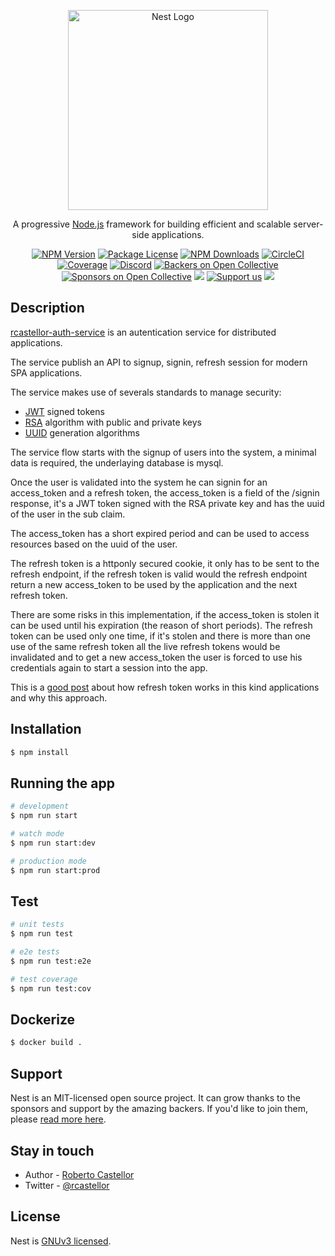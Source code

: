 <p align="center">
  <a href="http://nestjs.com/" target="blank"><img src="https://nestjs.com/img/logo_text.svg" width="320" alt="Nest Logo" /></a>
</p>

[circleci-image]: https://img.shields.io/circleci/build/github/nestjs/nest/master?token=abc123def456
[circleci-url]: https://circleci.com/gh/nestjs/nest

  <p align="center">A progressive <a href="http://nodejs.org" target="_blank">Node.js</a> framework for building efficient and scalable server-side applications.</p>
    <p align="center">
<a href="https://www.npmjs.com/~nestjscore" target="_blank"><img src="https://img.shields.io/npm/v/@nestjs/core.svg" alt="NPM Version" /></a>
<a href="https://www.npmjs.com/~nestjscore" target="_blank"><img src="https://img.shields.io/npm/l/@nestjs/core.svg" alt="Package License" /></a>
<a href="https://www.npmjs.com/~nestjscore" target="_blank"><img src="https://img.shields.io/npm/dm/@nestjs/common.svg" alt="NPM Downloads" /></a>
<a href="https://circleci.com/gh/nestjs/nest" target="_blank"><img src="https://img.shields.io/circleci/build/github/nestjs/nest/master" alt="CircleCI" /></a>
<a href="https://coveralls.io/github/nestjs/nest?branch=master" target="_blank"><img src="https://coveralls.io/repos/github/nestjs/nest/badge.svg?branch=master#9" alt="Coverage" /></a>
<a href="https://discord.gg/G7Qnnhy" target="_blank"><img src="https://img.shields.io/badge/discord-online-brightgreen.svg" alt="Discord"/></a>
<a href="https://opencollective.com/nest#backer" target="_blank"><img src="https://opencollective.com/nest/backers/badge.svg" alt="Backers on Open Collective" /></a>
<a href="https://opencollective.com/nest#sponsor" target="_blank"><img src="https://opencollective.com/nest/sponsors/badge.svg" alt="Sponsors on Open Collective" /></a>
  <a href="https://paypal.me/kamilmysliwiec" target="_blank"><img src="https://img.shields.io/badge/Donate-PayPal-ff3f59.svg"/></a>
    <a href="https://opencollective.com/nest#sponsor"  target="_blank"><img src="https://img.shields.io/badge/Support%20us-Open%20Collective-41B883.svg" alt="Support us"></a>
  <a href="https://twitter.com/nestframework" target="_blank"><img src="https://img.shields.io/twitter/follow/nestframework.svg?style=social&label=Follow"></a>
</p>
  <!--[![Backers on Open Collective](https://opencollective.com/nest/backers/badge.svg)](https://opencollective.com/nest#backer)
  [![Sponsors on Open Collective](https://opencollective.com/nest/sponsors/badge.svg)](https://opencollective.com/nest#sponsor)-->

## Description

[rcastellor-auth-service](https://github.com/rcastellor/rcastellor-auth-service) is an autentication service for distributed applications.

The service publish an API to signup, signin, refresh session for modern SPA applications.

The service makes use of severals standards to manage security:

* [JWT](https://jwt.io/) signed tokens
* [RSA](https://es.wikipedia.org/wiki/RSA) algorithm with public and private keys
* [UUID](https://datatracker.ietf.org/doc/html/rfc4122) generation algorithms

The service flow starts with the signup of users into the system, a minimal data is required, the underlaying database is mysql.

Once the user is validated into the system he can signin for an access_token and a refresh token, the access_token is a field of the /signin response, it's a JWT token signed with the RSA private key and has the uuid of the user in the sub claim.

The access_token has a short expired period and can be used to access resources based on the uuid of the user.

The refresh token is a httponly secured cookie, it only has to be sent to the refresh endpoint, if the refresh token is valid would the refresh endpoint return a new access_token to be used by the application and the next refresh token.

There are some risks in this implementation, if the access_token is stolen it can be used until his expiration (the reason of short periods). 
The refresh token can be used only one time, if it's stolen and there is more than one use of the same refresh token all the live refresh tokens would be invalidated and to get a new access_token the user is forced to use his credentials again to start a session into the app. 

This is a [good post](https://auth0.com/blog/refresh-tokens-what-are-they-and-when-to-use-them/) about how refresh token works in this kind applications and why this approach.

## Installation

```bash
$ npm install
```

## Running the app

```bash
# development
$ npm run start

# watch mode
$ npm run start:dev

# production mode
$ npm run start:prod
```

## Test

```bash
# unit tests
$ npm run test

# e2e tests
$ npm run test:e2e

# test coverage
$ npm run test:cov
```

## Dockerize

```bash
$ docker build .
```

## Support

Nest is an MIT-licensed open source project. It can grow thanks to the sponsors and support by the amazing backers. If you'd like to join them, please [read more here](https://docs.nestjs.com/support).

## Stay in touch

- Author - [Roberto Castellor](https://www.castellor.es)
- Twitter - [@rcastellor](https://twitter.com/rcastellor)

## License

Nest is [GNUv3 licensed](LICENSE).
